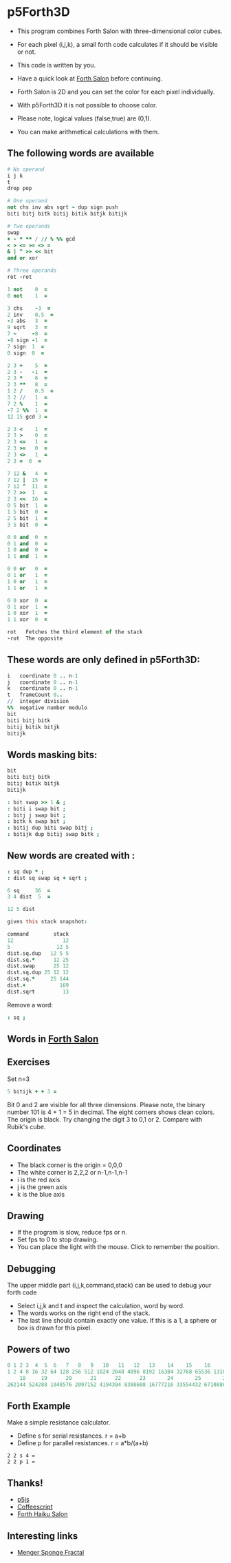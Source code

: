 # p5Forth3D

* This program combines Forth Salon with three-dimensional color cubes.
* For each pixel (i,j,k), a small forth code calculates if it should be visible or not.
* This code is written by you.

* Have a quick look at [Forth Salon](http://forthsalon.appspot.com/haiku-editor) before continuing.
* Forth Salon is 2D and you can set the color for each pixel individually.
* With p5Forth3D it is not possible to choose color.

* Please note, logical values (false,true) are (0,1).
* You can make arithmetical calculations with them.

## The following words are available

```coffeescript
# No operand
i j k
t
drop pop

# One operand
not chs inv abs sqrt ~ dup sign push
biti bitj bitk bitij bitik bitjk bitijk

# Two operands
swap
+ - * ** / // % %% gcd
< > <= >= <> =
& | ^ >> << bit
and or xor

# Three operands
rot -rot
```

```coffeescript
1 not    0  =
0 not    1  =

3 chs    -3  =
2 inv    0.5  =
-3 abs   3  =
9 sqrt   3  =
7 ~     -8  =
-8 sign -1  =
7 sign  1  =
0 sign  0  =

2 3 +    5  =
2 3 -   -1  =
2 3 *    6  =
2 3 **   8  =
1 2 /    0.5  =
3 2 //   1  =
7 2 %    1  =
-7 2 %%  1  =
12 15 gcd 3 =

2 3 <    1  =
2 3 >    0  =
2 3 <=   1  =
2 3 >=   0  =
2 3 <>   1  =
2 3 =  0  =

7 12 &   4  =
7 12 |  15  =
7 12 ^  11  =
7 2 >>  1   =
2 3 <<  16  =
0 5 bit  1  =
1 5 bit  0  =
2 5 bit  1  =
3 5 bit  0  =

0 0 and  0  =
0 1 and  0  =
1 0 and  0  =
1 1 and  1  =

0 0 or   0  =
0 1 or   1  =
1 0 or   1  =
1 1 or   1  =

0 0 xor  0  =
0 1 xor  1  =
1 0 xor  1  =
1 1 xor  0  =

rot   Fetches the third element of the stack
-rot  The opposite

```

## These words are only defined in p5Forth3D:

```coffeescript
i   coordinate 0 .. n-1
j   coordinate 0 .. n-1
k   coordinate 0 .. n-1
t   frameCount 0..
//  integer division
%%  negative number modulo
bit
biti bitj bitk
bitij bitik bitjk
bitijk
```

## Words masking bits:

```coffeescript
bit
biti bitj bitk
bitij bitik bitjk
bitijk
```
```coffeescript
: bit swap >> 1 & ;
: biti i swap bit ;
: bitj j swap bit ;
: bitk k swap bit ;
: bitij dup biti swap bitj ;
: bitijk dup bitij swap bitk ;
```

## New words are created with :

```coffeescript
: sq dup * ;
: dist sq swap sq + sqrt ;

6 sq     36  =
3 4 dist  5  =

12 5 dist

gives this stack snapshot:

command        stack
12                12
5               12 5
dist.sq.dup   12 5 5
dist.sq.*      12 25
dist.swap      25 12
dist.sq.dup 25 12 12
dist.sq.*     25 144
dist.+           169
dist.sqrt         13
```
Remove a word:
```coffeescript
: sq ;
```

## Words in [Forth Salon](http://forthsalon.appspot.com/word-list)

## Exercises
Set n=3

```coffeescript
5 bitijk + + 3 =
```
Bit 0 and 2 are visible for all three dimensions.
Please note, the binary number 101 is 4 + 1 = 5 in decimal.
The eight corners shows clean colors. The origin is black.
Try changing the digit 3 to 0,1 or 2. Compare with Rubik's cube.

## Coordinates

* The black corner is the origin = 0,0,0
* The white corner is 2,2,2 or n-1,n-1,n-1
* i is the red axis
* j is the green axis
* k is the blue axis

## Drawing

* If the program is slow, reduce fps or n.
* Set fps to 0 to stop drawing.
* You can place the light with the mouse. Click to remember the position.

## Debugging

The upper middle part (i,j,k,command,stack) can be used to debug your forth code

* Select i,j,k and t and inspect the calculation, word by word.
* The words works on the right end of the stack.
* The last line should contain exactly one value. If this is a 1, a sphere or box is drawn for this pixel.

## Powers of two
```coffeescript
0 1 2 3  4  5  6   7   8   9   10   11   12   13    14    15    16     17
1 2 4 8 16 32 64 128 256 512 1024 2048 4096 8192 16384 32768 65536 131072
    18     19      20      21      22      23       24       25       26
262144 524288 1048576 2097152 4194304 8388608 16777216 33554432 67108864
```

## Forth Example
Make a simple resistance calculator.
* Define s for serial resistances. r = a+b
* Define p for parallel resistances. r = a*b/(a+b)
```forth
2 2 s 4 =
2 2 p 1 =
```

## Thanks!

* [p5js](https://p5js.org)
* [Coffeescript](http://coffeescript.org)
* [Forth Haiku Salon](http://forthsalon.appspot.com)

## Interesting links

* [Menger Sponge Fractal](https://youtu.be/LG8ZK-rRkXo)